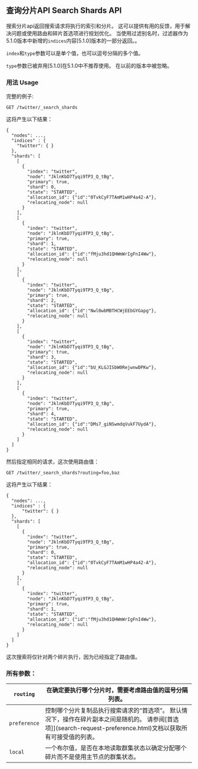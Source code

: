 ## 查询分片API Search Shards API

搜索分片api返回搜索请求将执行的索引和分片。 这可以提供有用的反馈，用于解决问题或使用路由和碎片首选项进行规划优化。 当使用过滤别名时，过滤器作为5.1.0版本中新增的`indices`内容[5.1.0]版本的一部分返回。。


`index`和`type`参数可以是单个值，也可以逗号分隔的多个值。

`type`参数已被弃用[5.1.0]在5.1.0中不推荐使用。 在以前的版本中被忽略。

### 用法 Usage

完整的例子:
    
    
    GET /twitter/_search_shards

这将产生以下结果：    
    
    {
      "nodes": ...,
      "indices" : {
        "twitter": { }
      },
      "shards": [
        [
          {
            "index": "twitter",
            "node": "JklnKbD7Tyqi9TP3_Q_tBg",
            "primary": true,
            "shard": 0,
            "state": "STARTED",
            "allocation_id": {"id":"0TvkCyF7TAmM1wHP4a42-A"},
            "relocating_node": null
          }
        ],
        [
          {
            "index": "twitter",
            "node": "JklnKbD7Tyqi9TP3_Q_tBg",
            "primary": true,
            "shard": 1,
            "state": "STARTED",
            "allocation_id": {"id":"fMju3hd1QHWmWrIgFnI4Ww"},
            "relocating_node": null
          }
        ],
        [
          {
            "index": "twitter",
            "node": "JklnKbD7Tyqi9TP3_Q_tBg",
            "primary": true,
            "shard": 2,
            "state": "STARTED",
            "allocation_id": {"id":"Nwl0wbMBTHCWjEEbGYGapg"},
            "relocating_node": null
          }
        ],
        [
          {
            "index": "twitter",
            "node": "JklnKbD7Tyqi9TP3_Q_tBg",
            "primary": true,
            "shard": 3,
            "state": "STARTED",
            "allocation_id": {"id":"bU_KLGJISbW0RejwnwDPKw"},
            "relocating_node": null
          }
        ],
        [
          {
            "index": "twitter",
            "node": "JklnKbD7Tyqi9TP3_Q_tBg",
            "primary": true,
            "shard": 4,
            "state": "STARTED",
            "allocation_id": {"id":"DMs7_giNSwmdqVukF7UydA"},
            "relocating_node": null
          }
        ]
      ]
    }

然后指定相同的请求，这次使用路由值：    
    
    GET /twitter/_search_shards?routing=foo,baz

这将产生以下结果：    
    
    {
      "nodes": ...,
      "indices" : {
          "twitter": { }
      },
      "shards": [
        [
          {
            "index": "twitter",
            "node": "JklnKbD7Tyqi9TP3_Q_tBg",
            "primary": true,
            "shard": 0,
            "state": "STARTED",
            "allocation_id": {"id":"0TvkCyF7TAmM1wHP4a42-A"},
            "relocating_node": null
          }
        ],
        [
          {
            "index": "twitter",
            "node": "JklnKbD7Tyqi9TP3_Q_tBg",
            "primary": true,
            "shard": 1,
            "state": "STARTED",
            "allocation_id": {"id":"fMju3hd1QHWmWrIgFnI4Ww"},
            "relocating_node": null
          }
        ]
      ]
    }

这次搜索将仅针对两个碎片执行，因为已经指定了路由值。
### 所有参数：

`routing`| 在确定要执行哪个分片时，需要考虑路由值的逗号分隔列表。    
---|---    
`preference`| 控制哪个分片复制品执行搜索请求的“首选项”。 默认情况下，操作在碎片副本之间是随机的。 请参阅[首选项]](search-request-preference.html)文档以获取所有可接受值的列表。
`local`| 一个布尔值，是否在本地读取群集状态以确定分配哪个碎片而不是使用主节点的群集状态。
